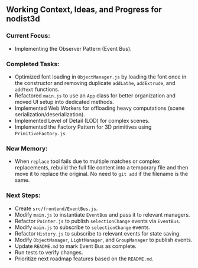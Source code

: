 ## Working Context, Ideas, and Progress for nodist3d

### Current Focus:
- Implementing the Observer Pattern (Event Bus).

### Completed Tasks:
- Optimized font loading in `ObjectManager.js` by loading the font once in the constructor and removing duplicate `addLathe`, `addExtrude`, and `addText` functions.
- Refactored `main.js` to use an `App` class for better organization and moved UI setup into dedicated methods.
- Implemented Web Workers for offloading heavy computations (scene serialization/deserialization).
- Implemented Level of Detail (LOD) for complex scenes.
- Implemented the Factory Pattern for 3D primitives using `PrimitiveFactory.js`.

### New Memory:
- When `replace` tool fails due to multiple matches or complex replacements, rebuild the full file content into a temporary file and then move it to replace the original. No need to `git add` if the filename is the same.

### Next Steps:
- Create `src/frontend/EventBus.js`.
- Modify `main.js` to instantiate `EventBus` and pass it to relevant managers.
- Refactor `Pointer.js` to publish `selectionChange` events via `EventBus`.
- Modify `main.js` to subscribe to `selectionChange` events.
- Refactor `History.js` to subscribe to relevant events for state saving.
- Modify `ObjectManager`, `LightManager`, and `GroupManager` to publish events.
- Update `README.md` to mark Event Bus as complete.
- Run tests to verify changes.
- Prioritize next roadmap features based on the `README.md`.
